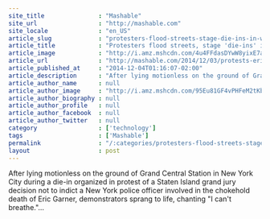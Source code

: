 ```yaml
---
site_title               : "Mashable"
site_url                 : "http://mashable.com"
site_locale              : "en_US"
article_slug             : "protesters-flood-streets-stage-die-ins-in-wake-of-eric-garner-decision"
article_title            : "Protesters flood streets, stage 'die-ins' in wake of Eric Garner decision"
article_image            : "http://i.amz.mshcdn.com/4u4FFdasDYwW8yixE7aZvnhmUVo=/1200x627/2014%2F12%2F04%2Fc6%2FPoliceChoke.696fb.jpg"
article_url              : "http://mashable.com/2014/12/03/protests-eric-garner/"
article_published_at     : "2014-12-04T01:16:07-02:00"
article_description      : "After lying motionless on the ground of Grand Central Station in New York City during a die-in organized in protest of a Staten Island grand jury decision not to indict a New York police officer involved in the chokehold death of Eric Garner, demonstrators sprang to life, chanting 'I can't breathe.'..."
article_author_name      : null
article_author_image     : "http://i.amz.mshcdn.com/95Eu81GF4vPHFeM2tKbV0_9VPvQ=/90x90/2016%2F06%2F30%2F5d%2F201503300cHeadshot_20.a69ac.90e1a.jpg"
article_author_biography : null
article_author_profile   : null
article_author_facebook  : null
article_author_twitter   : null
category                 : ['technology']
tags                     : ['Mashable']
permalink                : "/:categories/protesters-flood-streets-stage-die-ins-in-wake-of-eric-garner-decision/"
layout                   : post
---
```


After lying motionless on the ground of Grand Central Station in New York City during a die-in organized in protest of a Staten Island grand jury decision not to indict a New York police officer involved in the chokehold death of Eric Garner, demonstrators sprang to life, chanting "I can't breathe."...
